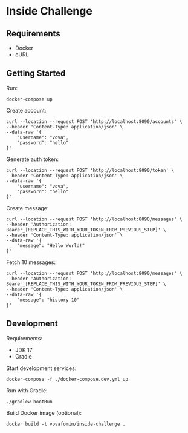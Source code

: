 # Inside Challenge

## Requirements

- Docker
- cURL

## Getting Started

Run:

```shell
docker-compose up
```

Create account:

```shell
curl --location --request POST 'http://localhost:8090/accounts' \
--header 'Content-Type: application/json' \
--data-raw '{
    "username": "vova",
    "password": "hello"
}'
```

Generate auth token:

```shell
curl --location --request POST 'http://localhost:8090/token' \
--header 'Content-Type: application/json' \
--data-raw '{
    "username": "vova",
    "password": "hello"
}'
```

Create message:

```shell
curl --location --request POST 'http://localhost:8090/messages' \
--header 'Authorization: Bearer_[REPLACE_THIS_WITH_YOUR_TOKEN_FROM_PREVIOUS_STEP]' \
--header 'Content-Type: application/json' \
--data-raw '{
    "message": "Hello World!"
}'
```

Fetch 10 messages:

```shell
curl --location --request POST 'http://localhost:8090/messages' \
--header 'Authorization: Bearer_[REPLACE_THIS_WITH_YOUR_TOKEN_FROM_PREVIOUS_STEP]' \
--header 'Content-Type: application/json' \
--data-raw '{
    "message": "history 10"
}'
```

## Development

Requirements:

- JDK 17
- Gradle

Start development services:

```shell
docker-compose -f ./docker-compose.dev.yml up
```

Run with Gradle:

```shell
./gradlew bootRun
```

Build Docker image (optional):

```shell
docker build -t vovafomin/inside-challenge .
```
